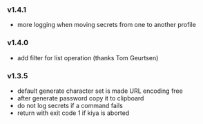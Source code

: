 ### v1.4.1
- more logging when moving secrets from one to another profile

### v1.4.0
- add filter for list operation (thanks Tom Geurtsen)

### v1.3.5
- default generate character set is made URL encoding free
- after generate password copy it to clipboard
- do not log secrets if a command fails
- return with exit code 1 if kiya is aborted 